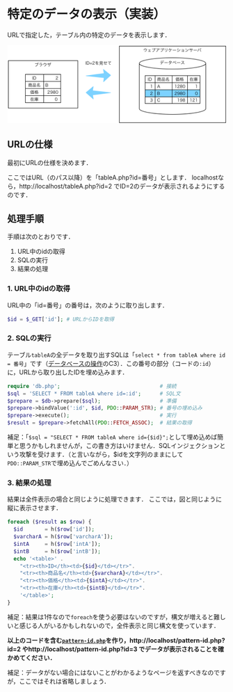 # 特定のデータの表示（実装）

URLで指定した，テーブル内の特定のデータを表示します．

![](images/pattern2.png)

## URLの仕様

最初にURLの仕様を決めます．

ここではURL（のパス以降）を「tableA.php?id=番号」とします．
localhostなら，http://localhost/tableA.php?id=2 でID=2のデータが表示されるようにするのです．

## 処理手順

手順は次のとおりです．

1. URL中のidの取得
1. SQLの実行
1. 結果の処理

### 1. URL中のidの取得

URL中の「id=番号」の番号は，次のように取り出します．

```php
$id = $_GET['id']; # URLからIDを取得
```

### 2. SQLの実行

テーブル`tableA`の全データを取り出すSQLは「`select * from tableA where id = 番号`」です（[データベースの操作](sql.md)のC3）．この番号の部分（コードの`:id`）に，URLから取り出したIDを埋め込みます．

```php
require 'db.php';                                # 接続
$sql = 'SELECT * FROM tableA where id=:id';      # SQL文
$prepare = $db->prepare($sql);                   # 準備
$prepare->bindValue(':id', $id, PDO::PARAM_STR); # 番号の埋め込み
$prepare->execute();                             # 実行
$result = $prepare->fetchAll(PDO::FETCH_ASSOC);  # 結果の取得
```

補足：「`$sql = "SELECT * FROM tableA where id={$id}";`として埋め込めば簡単と思うかもしれませんが，この書き方はいけません．SQLインジェクションという攻撃を受けます．（と言いながら，$idを文字列のままにして`PDO::PARAM_STR`で埋め込んでごめんなさい．）

### 3. 結果の処理

結果は全件表示の場合と同じように処理できます．
ここでは，図と同じように縦に表示させます．

```php
foreach ($result as $row) {
  $id       = h($row['id']);
  $varcharA = h($row['varcharA']);
  $intA     = h($row['intA']);
  $intB     = h($row['intB']);
  echo '<table>' .
    "<tr><th>ID</th><td>{$id}</td></tr>".
    "<tr><th>商品名</th><td>{$varcharA}</td></tr>".
    "<tr><th>価格</th><td>{$intA}</td></tr>".
    "<tr><th>在庫</th><td>{$intB}</td></tr>".
    '</table>';
}
```

補足：結果は1件なので`foreach`を使う必要はないのですが，構文が増えると難しいと感じる人がいるかもしれないので，全件表示と同じ構文を使っています．

**以上のコードを含む[`pattern-id.php`](pattern-id.php)を作り，http://localhost/pattern-id.php?id=2 やhttp://localhost/pattern-id.php?id=3 でデータが表示されることを確かめてください．**

補足：データがない場合にはないことがわかるようなページを返すべきなのですが，ここではそれは省略しましょう．
